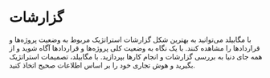 # گزارشات

با مگابیلد می‌توانید به بهترین شکل گزارشات استراتژیک مربوط به وضعیت پروژه‌ها و قراردادها را مشاهده کنند. با یک نگاه به وضعیت کلی پروژه‌ها و قراردادها آگاه شوید و از همه جای دنیا به بررسی گزارشات و انجام کارها بپردازید. با مگابیلد، تصمیمات استراتژیک بگیرید و هوش تجاری خود را بر اساس اطلاعات صحیح اتخاذ کنید.